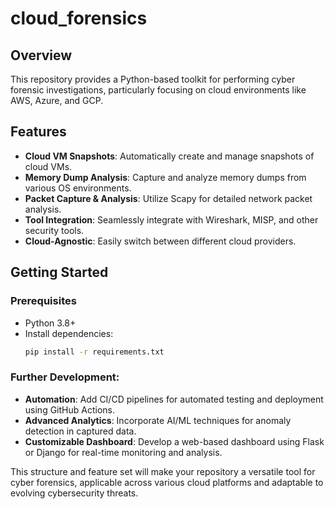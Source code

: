 # cloud_forensics

## Overview
This repository provides a Python-based toolkit for performing cyber forensic investigations, particularly focusing on cloud environments like AWS, Azure, and GCP.

## Features
- **Cloud VM Snapshots**: Automatically create and manage snapshots of cloud VMs.
- **Memory Dump Analysis**: Capture and analyze memory dumps from various OS environments.
- **Packet Capture & Analysis**: Utilize Scapy for detailed network packet analysis.
- **Tool Integration**: Seamlessly integrate with Wireshark, MISP, and other security tools.
- **Cloud-Agnostic**: Easily switch between different cloud providers.

## Getting Started
### Prerequisites
- Python 3.8+
- Install dependencies:
  ```bash
  pip install -r requirements.txt

  
### Further Development:
- **Automation**: Add CI/CD pipelines for automated testing and deployment using GitHub Actions.
- **Advanced Analytics**: Incorporate AI/ML techniques for anomaly detection in captured data.
- **Customizable Dashboard**: Develop a web-based dashboard using Flask or Django for real-time monitoring and analysis.

This structure and feature set will make your repository a versatile tool for cyber forensics, applicable across various cloud platforms and adaptable to evolving cybersecurity threats.

